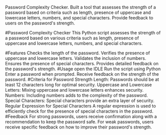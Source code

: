 Password Complexity Checker. Built a tool that assesses the strength of a password based on criteria such as length, presence of uppercase and lowercase letters, numbers, and special characters. Provide feedback to users on the password's strength.

#Password Complexity Checker
This Python script assesses the strength of a password based on various criteria such as length, presence of uppercase and lowercase letters, numbers, and special characters.

#Features
Checks the length of the password.
Verifies the presence of uppercase and lowercase letters.
Validates the inclusion of numbers.
Ensures the presence of special characters.
Provides detailed feedback on the password's strength.
#Usage
open the IDLE 
Run the script using Python 
Enter a password when prompted.
Receive feedback on the strength of the password.
#Criteria for Password Strength
Length: Passwords should be at least 12 characters long for optimal security.
Uppercase and Lowercase Letters: Mixing uppercase and lowercase letters enhances security.
Numbers: Including numbers adds to the complexity of the password.
Special Characters: Special characters provide an extra layer of security.
Regular Expression for Special Characters
A regular expression is used to efficiently check for the presence of special characters in the password.
#Feedback
For strong passwords, users receive confirmation along with a recommendation to keep the password safe.
For weak passwords, users receive specific feedback on how to improve their password's strength.
